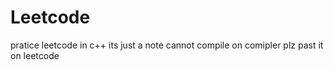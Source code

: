 # Leetcode
pratice leetcode in c++
its just a note cannot compile on comipler plz past it on leetcode

